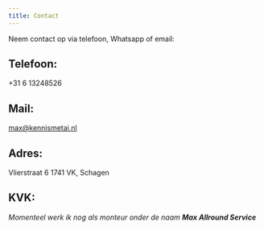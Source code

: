 ```yaml
---
title: Contact
---
```

Neem contact op via telefoon, Whatsapp of email:
## Telefoon: 
+31 6 13248526
## Mail: 
max@kennismetai.nl
## Adres:
Vlierstraat 6
1741 VK, Schagen
## KVK:
*Momenteel werk ik nog als monteur onder de naam **Max Allround Service***